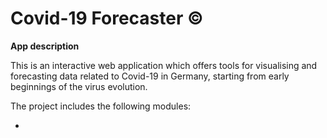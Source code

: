 # Covid-19 Forecaster ©

**App description**

This is an interactive web application which offers tools for visualising and forecasting data related to Covid-19 in Germany, starting from early beginnings of the virus evolution.

The project includes the following modules:

- 
